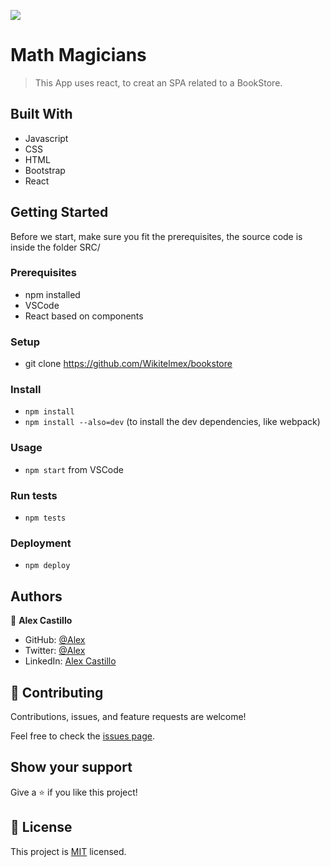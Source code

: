 ![](https://img.shields.io/badge/Microverse-blueviolet)

# Math Magicians
> This App uses react, to creat an SPA related to a BookStore.


## Built With
- Javascript
- CSS
- HTML
- Bootstrap
- React

## Getting Started
Before we start, make sure you fit the prerequisites, the source code is inside the folder SRC/ 

### Prerequisites
- npm installed
- VSCode
- React based on components

### Setup
- git clone https://github.com/Wikitelmex/bookstore
  
### Install
- `npm install`
- `npm install --also=dev` (to install the dev dependencies, like webpack)

### Usage
- `npm start` from VSCode

### Run tests
- `npm tests`

### Deployment
- `npm deploy`

## Authors
👤 **Alex Castillo**
- GitHub: [@Alex](https://github.com/Wikitelmex)
- Twitter: [@Alex](https://twitter.com/Alejand84515448)
- LinkedIn: [Alex Castillo](https://www.linkedin.com/in/alejandro-castillo-6849131a9/)

## 🤝 Contributing
Contributions, issues, and feature requests are welcome!

Feel free to check the [issues page](https://github.com/Wikitelmex/bookstore/issues).

## Show your support
Give a ⭐️ if you like this project!


## 📝 License
This project is [MIT](./MIT.md) licensed.
